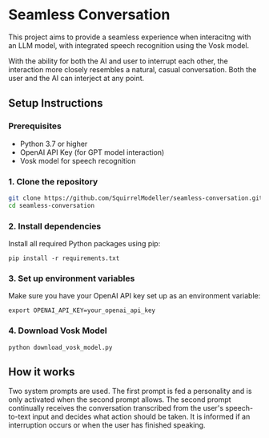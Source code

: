 # Seamless Conversation

This project aims to provide a seamless experience when interacitng with an LLM model, with integrated speech recognition using the Vosk model.

With the ability for both the AI and user to interrupt each other, the interaction more closely resembles a natural, casual conversation. Both the user and the AI can interject at any point.

## Setup Instructions

### Prerequisites

- Python 3.7 or higher
- OpenAI API Key (for GPT model interaction)
- Vosk model for speech recognition


### 1. Clone the repository

```bash
git clone https://github.com/SquirrelModeller/seamless-conversation.git
cd seamless-conversation
```

### 2. Install dependencies
Install all required Python packages using pip:
```
pip install -r requirements.txt
```

### 3. Set up environment variables

Make sure you have your OpenAI API key set up as an environment variable:
```
export OPENAI_API_KEY=your_openai_api_key
```

### 4. Download Vosk Model
```
python download_vosk_model.py
```


## How it works

Two system prompts are used. The first prompt is fed a personality and is only activated when the second prompt allows. The second prompt continually receives the conversation transcribed from the user's speech-to-text input and decides what action should be taken. It is informed if an interruption occurs or when the user has finished speaking.
